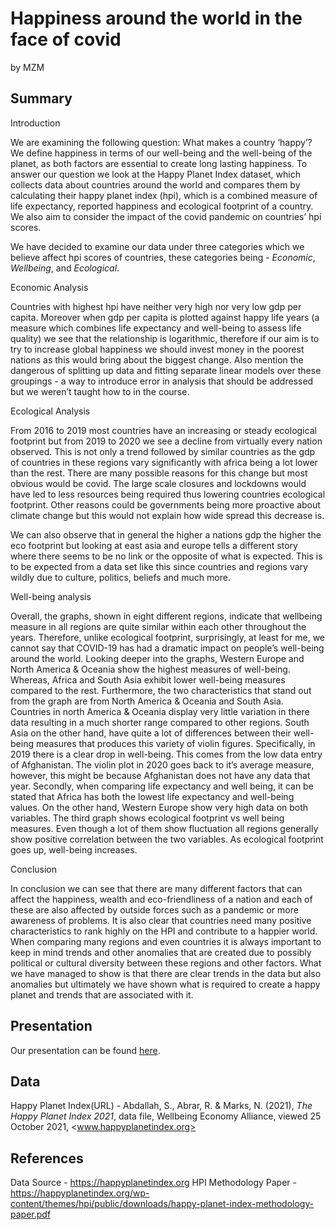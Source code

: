 Happiness around the world in the face of covid
================
by MZM

## Summary

Introduction

We are examining the following question: What makes a country ‘happy’?
We define happiness in terms of our well-being and the well-being of the
planet, as both factors are essential to create long lasting happiness.
To answer our question we look at the Happy Planet Index dataset, which
collects data about countries around the world and compares them by
calculating their happy planet index (hpi), which is a combined measure
of life expectancy, reported happiness and ecological footprint of a
country. We also aim to consider the impact of the covid pandemic on
countries’ hpi scores.

We have decided to examine our data under three categories which we
believe affect hpi scores of countries, these categories being -
*Economic*, *Wellbeing*, and *Ecological*.

Economic Analysis

Countries with highest hpi have neither very high nor very low gdp per
capita. Moreover when gdp per capita is plotted against happy life years
(a measure which combines life expectancy and well-being to assess life
quality) we see that the relationship is logarithmic, therefore if our
aim is to try to increase global happiness we should invest money in the
poorest nations as this would bring about the biggest change. Also
mention the dangerous of splitting up data and fitting separate linear
models over these groupings - a way to introduce error in analysis that
should be addressed but we weren’t taught how to in the course.

Ecological Analysis

From 2016 to 2019 most countries have an increasing or steady ecological
footprint but from 2019 to 2020 we see a decline from virtually every
nation observed. This is not only a trend followed by similar countries
as the gdp of countries in these regions vary significantly with africa
being a lot lower than the rest. There are many possible reasons for
this change but most obvious would be covid. The large scale closures
and lockdowns would have led to less resources being required thus
lowering countries ecological footprint. Other reasons could be
governments being more proactive about climate change but this would not
explain how wide spread this decrease is.

We can also observe that in general the higher a nations gdp the higher
the eco footprint but looking at east asia and europe tells a different
story where there seems to be no link or the opposite of what is
expected. This is to be expected from a data set like this since
countries and regions vary wildly due to culture, politics, beliefs and
much more.

Well-being analysis

Overall, the graphs, shown in eight different regions, indicate that
wellbeing measure in all regions are quite similar within each other
throughout the years. Therefore, unlike ecological footprint,
surprisingly, at least for me, we cannot say that COVID-19 has had a
dramatic impact on people’s well-being around the world. Looking deeper
into the graphs, Western Europe and North America & Oceania show the
highest measures of well-being. Whereas, Africa and South Asia exhibit
lower well-being measures compared to the rest. Furthermore, the two
characteristics that stand out from the graph are from North America &
Oceania and South Asia. Countries in north America & Oceania display
very little variation in there data resulting in a much shorter range
compared to other regions. South Asia on the other hand, have quite a
lot of differences between their well-being measures that produces this
variety of violin figures. Specifically, in 2019 there is a clear drop
in well-being. This comes from the low data entry of Afghanistan. The
violin plot in 2020 goes back to it’s average measure, however, this
might be because Afghanistan does not have any data that year. Secondly,
when comparing life expectancy and well being, it can be stated that
Africa has both the lowest life expectancy and well-being values. On the
other hand, Western Europe show very high data on both variables. The
third graph shows ecological footprint vs well being measures. Even
though a lot of them show fluctuation all regions generally show
positive correlation between the two variables. As ecological footprint
goes up, well-being increases.

Conclusion

In conclusion we can see that there are many different factors that can
affect the happiness, wealth and eco-friendliness of a nation and each
of these are also affected by outside forces such as a pandemic or more
awareness of problems. It is also clear that countries need many
positive characteristics to rank highly on the HPI and contribute to a
happier world. When comparing many regions and even countries it is
always important to keep in mind trends and other anomalies that are
created due to possibly political or cultural diversity between these
regions and other factors. What we have managed to show is that there
are clear trends in the data but also anomalies but ultimately we have
shown what is required to create a happy planet and trends that are
associated with it.

## Presentation

Our presentation can be found
[here](presentation/CopyOfxaringan_template/presentation.html).

## Data

Happy Planet Index(URL) - Abdallah, S., Abrar, R. & Marks, N. (2021),
*The Happy Planet Index 2021*, data file, Wellbeing Economy Alliance,
viewed 25 October 2021, \<www.happyplanetindex.org>

## References

Data Source - <https://happyplanetindex.org> HPI Methodology Paper -
<https://happyplanetindex.org/wp-content/themes/hpi/public/downloads/happy-planet-index-methodology-paper.pdf>
